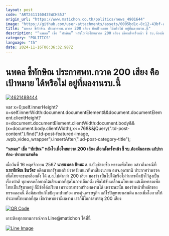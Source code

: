 ```yaml
---
layout: post
code: "ART2411160435WCHS5J"
origin_url: "https://www.matichon.co.th/politics/news_4901644"
image: "https://github.com/user-attachments/assets/0005bd1c-8c12-43bf-a0e5-e267521016d9"
title: "นพดล ชี้ทักษิณ ประกาศพท.กวาด 200 เสียง คือเป้าหมาย ได้หรือไม่ อยู่ที่ผลงานรบ.นี้"
description: "“นพดล” เชื่อ “ทักษิณ” หลังโวเพื่อไทยกวาด 200 เสียง เลือกตั้งครั้งหน้า ชี้ รบ.ต้องมีผลงาน แก้ปากท้อง-ปราบยาเสพติด"
category: "POLITICS"
language: "th"
date: 2024-11-16T06:36:32.987Z
---
```


# นพดล ชี้ทักษิณ ประกาศพท.กวาด 200 เสียง คือเป้าหมาย ได้หรือไม่ อยู่ที่ผลงานรบ.นี้

[![](https://www.matichon.co.th/wp-content/uploads/2024/11/4621488444.jpg "4621488444")](https://www.matichon.co.th/wp-content/uploads/2024/11/4621488444.jpg)

var x=0;self.innerHeight?x=self.innerWidth:document.documentElement&&document.documentElement.clientHeight?x=document.documentElement.clientWidth:document.body&&(x=document.body.clientWidth),x<=768&&jQuery(".td-post-content").find(".td-post-featured-image, .wpb\_video\_wrapper").insertAfter(".ud-post-category-title");

**“นพดล” เชื่อ “ทักษิณ” หลังโวเพื่อไทยกวาด 200 เสียง เลือกตั้งครั้งหน้า ชี้ รบ.ต้องมีผลงาน แก้ปากท้อง-ปราบยาเสพติด**

เมื่อวันที่ 16 พฤศจิกายน 2567 **นายนพดล ปัทมะ** ส.ส.บัญชีรายชื่อ พรรคเพื่อไทย กล่าวถึงกรณีที่ **นายทักษิณ ชินวัตร** อดีตนายกรัฐมนตรี ปราศรัยบนเวทีหาเสียงนายก อบจ.อุดรธานี ประกาศว่าพรรคเพื่อไทยจะชนะเลือกตั้ง ได้ ส.ส.ไม่ต่ำกว่า 200 เสียง มองว่า เป็นไปได้หรือไม่ว่าการตั้งเป้าไว้สูงเป็นเรื่องปกติ ทุกพรรคก็อยากได้เสียงมากที่สุดในการเลือกตั้ง เพื่อไปขับเคลื่อนนโยบาย แต่เมื่อพรรคเพื่อไทยเป็นรัฐบาลอยู่ ก็มีข้อได้เปรียบ เพราะสามารถสร้างผลงานได้ เพราะฉะนั้น มองว่าหน้าที่หลักของพรรคตอนนี้ คือมีสมาธิแก้ไขปัญหาปากท้อง กระตุ้นเศรษฐกิจ แก้ไขปัญหายาเสพติด และเพิ่มโอกาสให้ประเทศไทยมากที่สุด เชื่อว่าหากเรามีผลงาน เราก็มีโอกาสบรรลุ 200 เสียง

[![QR Code](https://www.matichon.co.th/wp-content/uploads/2023/07/wob1371z.jpg)](https://lin.ee/ht0nDxX)

เกาะติดทุกสถานการณ์จาก Line@matichon ได้ที่นี่

[![Line Image](https://www.matichon.co.th/wp-content/uploads/2023/07/th.png)](https://lin.ee/ht0nDxX)